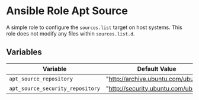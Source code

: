 # Ansible Role Apt Source

A simple role to configure the `sources.list` target on host systems. This role does not modify any files within `sources.list.d`.

## Variables

| Variable                        | Default Value                        |
|---------------------------------|--------------------------------------|
| `apt_source_repository`         | "http://archive.ubuntu.com/ubuntu"   |
| `apt_source_security_repository`| "http://security.ubuntu.com/ubuntu"  |
